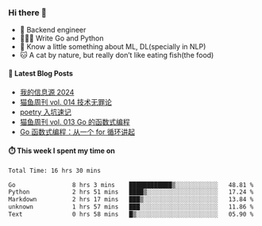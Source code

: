 ### Hi there 👋

- 🔧 Backend engineer
- 👨🏻‍💻 Write Go and Python
- 🔭 Know a little something about ML, DL(specially in NLP)
- 🐱 A cat by nature, but really don’t like eating fish(the food)

#### 📖 Latest Blog Posts
<!-- BLOG-POST-LIST:START -->
- [我的信息源 2024](https://ameow.xyz/archives/info-source-2024)
- [猫鱼周刊 vol. 014 技术无罪论](https://ameow.xyz/archives/weekly-014)
- [poetry 入坑速记](https://ameow.xyz/archives/poetry-intro)
- [猫鱼周刊 vol. 013 Go 的函数式编程](https://ameow.xyz/archives/weekly-013)
- [Go 函数式编程：从一个 for 循环讲起](https://ameow.xyz/archives/go-functional-programming-intro)
<!-- BLOG-POST-LIST:END -->

#### ⏱️ This week I spent my time on
<!--START_SECTION:waka-->

```txt
Total Time: 16 hrs 30 mins

Go                8 hrs 3 mins    ████████████▒░░░░░░░░░░░░   48.81 %
Python            2 hrs 51 mins   ████▒░░░░░░░░░░░░░░░░░░░░   17.24 %
Markdown          2 hrs 17 mins   ███▒░░░░░░░░░░░░░░░░░░░░░   13.84 %
unknown           1 hrs 57 mins   ███░░░░░░░░░░░░░░░░░░░░░░   11.86 %
Text              0 hrs 58 mins   █▒░░░░░░░░░░░░░░░░░░░░░░░   05.90 %
```

<!--END_SECTION:waka-->

<!--
**LeslieLeung/LeslieLeung** is a ✨ _special_ ✨ repository because its `README.md` (this file) appears on your GitHub profile.

Here are some ideas to get you started:

- 🔭 I’m currently working on ...
- 🌱 I’m currently learning ...
- 👯 I’m looking to collaborate on ...
- 🤔 I’m looking for help with ...
- 💬 Ask me about ...
- 📫 How to reach me: ...
- 😄 Pronouns: ...
- ⚡ Fun fact: ...
-->
